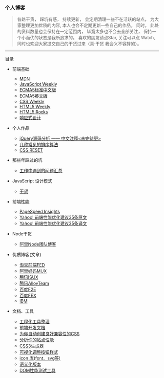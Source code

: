 ### 个人博客

> 各路干货， 踩坑有感， 持续更新， 会定期清理一些不在活跃的站点， 为大家整理更加优质的内容, 本人也会不定期更新一些自己的作品。
> 同时， 此处的资料数量也会保持在一定范围内， 毕竟太多也不会去全部关注， 保持一个小而优的状态是我所追求的。
> 喜欢的朋友请点Star, 关注可以点 Watch, 同时也欢迎大家提交自己的干货过来（真·干货 我会义不容辞的）。


------

目录
    
  + 前端基础
    + [MDN](https://developer.mozilla.org/zh-CN/)
    + [JavaScript Weekly](http://javascriptweekly.com/)
    + [ECMA5标准中文版](http://lzw.me/pages/ecmascript/#2071)
    + [ECMA5英文版](http://www.ecma-international.org/ecma-262/5.1/)
    + [CSS Weekly](http://css-weekly.com/)
    + [HTML5 Weekly](http://html5weekly.com/)
    + [HTML5 Rocks](http://www.html5rocks.com/zh/)
    + [响应式设计](http://alistapart.com/article/responsive-web-design)
    
  + 个人作品
    + [jQuery源码分析 —— 中文注释<未完待更>](https://github.com/inJs/blog/tree/master/jquery_annotate_chinese)
    + [几种常见的排序算法](https://github.com/inJs/blog/tree/master/sorting)
    + [CSS RESET](https://github.com/inJs/blog/tree/master/css_reset)
    
  + 那些年踩过的坑
    + [工作中遇到的问题汇总](https://github.com/inJs/blog/tree/master/bugs)

  + JavaScript 设计模式
    + [干货](http://www.kancloud.cn/kancloud/learn-js-design-patterns/56461) 

  + 前端性能
    + [PageSpeed Insights](https://developers.google.com/speed/docs/insights/rules)
    + [Yahoo! 前端性能优化建议35条原文](https://developer.yahoo.com/performance/rules.html)
    + [Yahoo! 前端性能优化建议35条译文](https://github.com/creeperyang/blog/issues/1)

  + Node干货
    + [阿里Node团队博客](http://alinode.aliyun.com/blog)
  
  + 优质博客(文章)
    + [淘宝前端FED](http://taobaofed.org/)  
    + [阿里妈妈MUX](http://mux.alimama.com/posts?spm=0.0.0.0.SZePQn)
    + [腾讯ISUX](https://isux.tencent.com/category/fd)
    + [腾讯AlloyTeam](http://www.alloyteam.com/)
    + [百度F2E](http://efe.baidu.com/) 
    + [百度FEX](http://fex.baidu.com/)
    + [IBM](http://www.ibm.com/developerworks/cn/topics/)
    
  + 文档、工具
    + [工程化工具整理](https://github.com/inJs/blog/tree/master/tools)
    + [前端开发文档](http://devdocs.io/)
    + [为你自动创建良好兼容性的CSS](http://css3pie.com/)
    + [分析你的站点性能](https://developers.google.com/speed/pagespeed/)
    + [CSS3生成器](http://css3generator.com/)
    + [可视化调整按钮样式](https://css-tricks.com/examples/ButtonMaker/)
    + [icon 库(font、svg等)](https://icomoon.io/)
    + [语义化版本](http://semver.org/lang/zh-CN/)
    + [DOM性能测试工具](http://stevesouders.com/efws/costofelements.php)